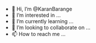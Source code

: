 - 👋 Hi, I’m @KaranBarange
- 👀 I’m interested in ...
- 🌱 I’m currently learning ...
- 💞️ I’m looking to collaborate on ...
- 📫 How to reach me ...

<!---
KaranBarange/KaranBarange is a ✨ special ✨ repository because its `README.md` (this file) appears on your GitHub profile.
You can click the Preview link to take a look at your changes.
--->
